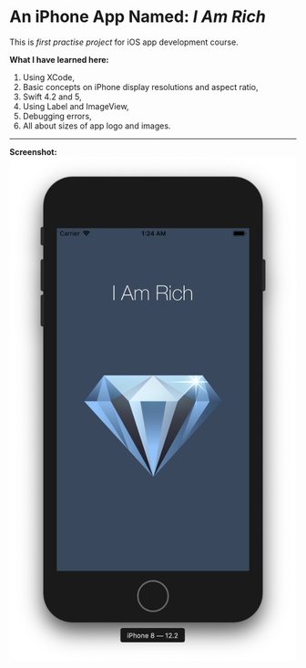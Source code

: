 # An iPhone App Named: *I Am Rich*
This is *first practise project* for iOS app development course.

__What I have learned here:__
1. Using XCode,
2. Basic concepts on iPhone display resolutions and aspect ratio,
3. Swift 4.2 and 5,
4. Using Label and ImageView,
5. Debugging errors,
6. All about sizes of app logo and images.

___
__Screenshot:__
![](Screenshot.png)
